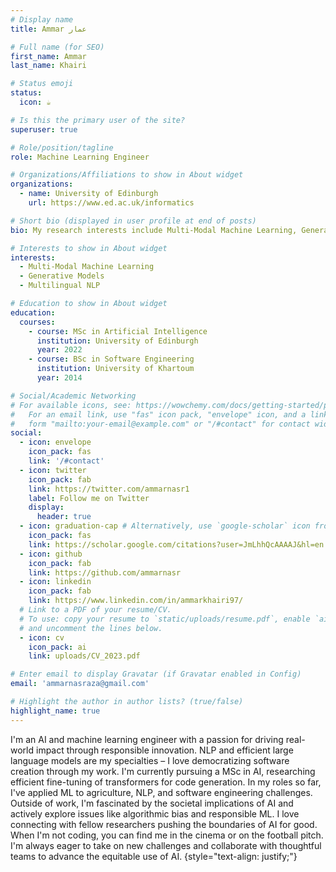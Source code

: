 ```yaml
---
# Display name
title: Ammar عمار 

# Full name (for SEO)
first_name: Ammar
last_name: Khairi

# Status emoji
status: 
  icon: ☕️

# Is this the primary user of the site?
superuser: true

# Role/position/tagline
role: Machine Learning Engineer

# Organizations/Affiliations to show in About widget
organizations:
  - name: University of Edinburgh
    url: https://www.ed.ac.uk/informatics

# Short bio (displayed in user profile at end of posts)
bio: My research interests include Multi-Modal Machine Learning, Generative Models, and Multilingual NLP.

# Interests to show in About widget
interests:
  - Multi-Modal Machine Learning
  - Generative Models
  - Multilingual NLP

# Education to show in About widget
education:
  courses:
    - course: MSc in Artificial Intelligence
      institution: University of Edinburgh
      year: 2022
    - course: BSc in Software Engineering
      institution: University of Khartoum
      year: 2014

# Social/Academic Networking
# For available icons, see: https://wowchemy.com/docs/getting-started/page-builder/#icons
#   For an email link, use "fas" icon pack, "envelope" icon, and a link in the
#   form "mailto:your-email@example.com" or "/#contact" for contact widget.
social:
  - icon: envelope
    icon_pack: fas
    link: '/#contact'
  - icon: twitter
    icon_pack: fab
    link: https://twitter.com/ammarnasr1
    label: Follow me on Twitter
    display:
      header: true
  - icon: graduation-cap # Alternatively, use `google-scholar` icon from `ai` icon pack
    icon_pack: fas
    link: https://scholar.google.com/citations?user=JmLhhQcAAAAJ&hl=en
  - icon: github
    icon_pack: fab
    link: https://github.com/ammarnasr
  - icon: linkedin
    icon_pack: fab
    link: https://www.linkedin.com/in/ammarkhairi97/
  # Link to a PDF of your resume/CV.
  # To use: copy your resume to `static/uploads/resume.pdf`, enable `ai` icons in `params.yaml`,
  # and uncomment the lines below.
  - icon: cv
    icon_pack: ai
    link: uploads/CV_2023.pdf

# Enter email to display Gravatar (if Gravatar enabled in Config)
email: 'ammarnasraza@gmail.com'

# Highlight the author in author lists? (true/false)
highlight_name: true
---
```

I'm an AI and machine learning engineer with a passion for driving real-world impact through responsible innovation. NLP and efficient large language models are my specialties – I love democratizing software creation through my work. I'm currently pursuing a MSc in AI, researching efficient fine-tuning of transformers for code generation. In my roles so far, I've applied ML to agriculture, NLP, and software engineering challenges. Outside of work, I'm fascinated by the societal implications of AI and actively explore issues like algorithmic bias and responsible ML. I love connecting with fellow researchers pushing the boundaries of AI for good. When I'm not coding, you can find me in the cinema or on the football pitch. I'm always eager to take on new challenges and collaborate with thoughtful teams to advance the equitable use of AI.
{style="text-align: justify;"}
